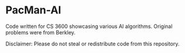 # PacMan-AI
Code written for CS 3600 showcasing various AI algorithms. Original problems were from Berkley.

Disclaimer: Please do not steal or redistribute code from this repository.
